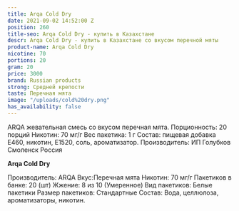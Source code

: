```yaml
---
title: Arqa Cold Dry
date: 2021-09-02 14:52:00 Z
position: 260
title-seo: Arqa Cold Dry - купить в Казахстане
descr: Arqa Cold Dry - купить в Казахстане со вкусом перечной мяты
product-name: Arqa Cold Dry
nicotine: 70
portions: 20
gram: 20
price: 3000
brand: Russian products
strong: Средней крепости
taste: Перечная мята
image: "/uploads/cold%20dry.png"
has_availability: false
---
```


ARQA жевательная смесь со вкусом перечная мята. Порционность: 20 порций Никотин: 70 мг/г Вес пакетика: 1 г Состав: пищевая добавка E460, никотин, E1520, соль, ароматизатор. Производитель: ИП Голубков Смоленск Россия

**Arqa Cold Dry**

Производитель: ARQA Вкус:Перечная мята Никотин: 70 мг/г Пакетиков в банке: 20 (шт) Жжение: 8 из 10 (Умеренное) Вид пакетиков: Белые пакетики Размер пакетиков: Стандартные Состав: Вода, целлюлоза, ароматизаторы, никотин.